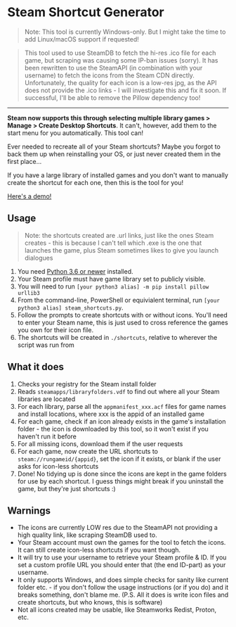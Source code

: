 # Steam Shortcut Generator

> Note: This tool is currently Windows-only. But I might take the time to add Linux/macOS support if requested! 

> This tool used to use SteamDB to fetch the hi-res .ico file for each game, but scraping was causing some IP-ban issues (sorry). It has been rewritten to use the SteamAPI (in combination with your username) to fetch the icons from the Steam CDN directly. Unfortunately, the quality for each icon is a low-res jpg, as the API does not provide the .ico links - I will investigate this and fix it soon. If successful, I'll be able to remove the Pillow dependency too!

---

**Steam now supports this through selecting multiple library games > Manage > Create Desktop Shortcuts**.
It can't, however, add them to the start menu for you automatically. This tool can!

Ever needed to recreate all of your Steam shortcuts? Maybe you forgot to back them up when reinstalling your OS, or just never created them in the first place...

If you have a large library of installed games and you don't want to manually create the shortcut for each one, then this is the tool for you!

[Here's a demo!](https://www.youtube.com/watch?v=eH-ouDx1Y68)

## Usage

> Note: the shortcuts created are .url links, just like the ones Steam creates - this is because I can't tell which .exe is the one that launches the game, plus Steam sometimes likes to give you launch dialogues

1. You need [Python 3.6 or newer](https://www.python.org/downloads/) installed.
2. Your Steam profile must have game library set to publicly visible.
3. You will need to run `[your python3 alias] -m pip install pillow urllib3` 
4. From the command-line, PowerShell or equivialent terminal, run `[your python3 alias] steam_shortcuts.py`.
5. Follow the prompts to create shortcuts with or without icons. You'll need to enter your Steam name, this is just used to cross reference the games you own for their icon file.
6. The shortcuts will be created in `./shortcuts`, relative to wherever the script was run from

## What it does

1. Checks your registry for the Steam install folder
2. Reads `steamapps/libraryfolders.vdf` to find out where all your Steam libraries are located
3. For each library, parse all the `appmanifest_xxx.acf` files for game names and install locations, where xxx is the appid of an installed game
4. For each game, check if an icon already exists in the game's installation folder - the icon is downloaded by this tool, so it won't exist if you haven't run it before
5. For all missing icons, download them if the user requests
6. For each game, now create the URL shortcuts to `steam://rungameid/{appid}`, set the icon if it exists, or blank if the user asks for icon-less shortcuts
7. Done! No tidying up is done since the icons are kept in the game folders for use by each shortcut. I guess things might break if you uninstall the game, but they're just shortcuts :) 

## Warnings
- The icons are currently LOW res due to the SteamAPI not providing a high quality link, like scraping SteamDB used to.
- Your Steam account must own the games for the tool to fetch the icons. It can still create icon-less shortcuts if you want though.
- It will try to use your username to retrieve your Steam profile & ID. If you set a custom profile URL you should enter that (the end ID-part) as your username.
- It only supports Windows, and does simple checks for sanity like current folder etc. - if you don't follow the usage instructions (or if you do) and it breaks something, don't blame me. (P.S. All it does is write icon files and create shortcuts, but who knows, this is software) 
- Not all icons created may be usable, like Steamworks Redist, Proton, etc.
